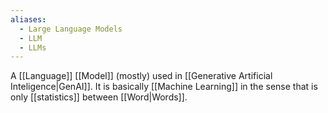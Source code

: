```yaml
---
aliases:
  - Large Language Models
  - LLM
  - LLMs
---
```


A [[Language]] [[Model]] (mostly) used in [[Generative Artificial Inteligence|GenAI]]. It is basically [[Machine Learning]] in the sense that is only [[statistics]] between [[Word|Words]].
